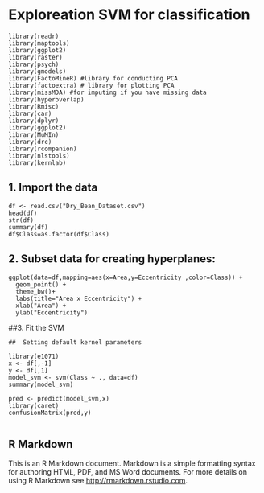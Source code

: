 # Exploreation SVM for classification


```{r setup, include=FALSE}
library(readr)
library(maptools)
library(ggplot2)
library(raster)
library(psych)
library(gmodels)
library(FactoMineR) #library for conducting PCA
library(factoextra) # library for plotting PCA
library(missMDA) #for imputing if you have missing data
library(hyperoverlap)
library(Rmisc)
library(car)
library(dplyr)
library(ggplot2)
library(MuMIn)
library(drc)
library(rcompanion)
library(nlstools)
library(kernlab)

```

## 1.	Import the data
```{r}
df <- read.csv("Dry_Bean_Dataset.csv")
head(df)
str(df)
summary(df)
df$Class=as.factor(df$Class)

```

## 2. Subset data for creating hyperplanes:
```{r}
ggplot(data=df,mapping=aes(x=Area,y=Eccentricity ,color=Class)) +
  geom_point() +
  theme_bw()+
  labs(title="Area x Eccentricity") +
  xlab("Area") +
  ylab("Eccentricity")

```
##3. Fit the SVM
```{r}
##  Setting default kernel parameters

library(e1071)
x <- df[,-1]
y <- df[,1]
model_svm <- svm(Class ~ ., data=df)
summary(model_svm)

pred <- predict(model_svm,x)
library(caret)
confusionMatrix(pred,y)


```


## R Markdown

This is an R Markdown document. Markdown is a simple formatting syntax for authoring HTML, PDF, and MS Word documents. For more details on using R Markdown see <http://rmarkdown.rstudio.com>.
